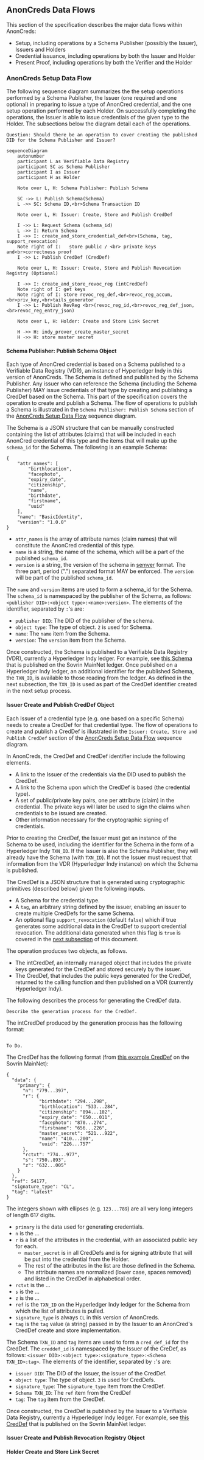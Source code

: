 ## AnonCreds Data Flows

This section of the specification describes the major data flows within AnonCreds:

* Setup, including operations by a Schema Publisher (possibly the Issuer), Issuers and Holders
* Credential issuance, including operations by both the Issuer and Holder
* Present Proof, including operations by both the Verifier and the Holder

### AnonCreds Setup Data Flow

The following sequence diagram summarizes the the setup operations performed by a Schema Publisher, the Issuer (one required and one optional) in preparing to issue a type of AnonCred credential, and the one setup operation performed by each Holder. On successfully completing the operations, the Issuer is able to issue credentials of the given type to the Holder. The subsections below the diagram detail each of the operations.

``` todo
Question: Should there be an operation to cover creating the published DID for the Schema Publisher and Issuer?
```

```mermaid
sequenceDiagram
    autonumber
    participant L as Verifiable Data Registry
    participant SC as Schema Publisher
    participant I as Issuer
    participant H as Holder    
    
    Note over L, H: Schema Publisher: Publish Schema
    
    SC ->> L: Publish Schema(Schema)
    L ->> SC: Schema ID,<br>Schema Transaction ID
        
    Note over L, H: Issuer: Create, Store and Publish CredDef
   
    I ->> L: Request Schema (schema_id)
    L ->> I: Return Schema
    I ->> I: create_and_store_credential_def<br>(Schema, tag, support_revocation)
    Note right of I:   store public / <br> private keys and<br>correctness proof    
    I ->> L: Publish CredDef (CredDef)

    Note over L, H: Issuer: Create, Store and Publish Revocation Registry (Optional)
    
    I ->> I: create_and_store_revoc_reg (intCredDef)
    Note right of I: get keys
    Note right of I: store revoc_reg_def,<br>revoc_reg_accum,<br>priv_key,<br>tails_generator
    I ->> L: Publish RevReg <br>(revoc_reg_id,<br>revoc_reg_def_json,<br>revoc_reg_entry_json)
    
    Note over L, H: Holder: Create and Store Link Secret
    
    H ->> H: indy_prover_create_master_secret
    H ->> H: store master secret
```

#### Schema Publisher: Publish Schema Object

Each type of AnonCred credential is based on a Schema published to a Verifiable
Data Registry (VDR), an instance of Hyperledger Indy in this version of
AnonCreds. The Schema is defined and published by the Schema Publisher. Any issuer
who can reference the Schema (including the Schema Publisher) MAY issue
credentials of that type by creating and publishing a CredDef based on the
Schema. This part of the specification covers the operation to create and
publish a Schema. The flow of operations to publish a Schema is illustrated in
the `Schema Publisher: Publish Schema` section of the [AnonCreds Setup Data
Flow](#anoncreds-setup-data-flow) sequence diagram.

The Schema is a JSON structure that can be manually constructed containing the
list of attributes (claims) that will be included in each AnonCred credential of
this type and the items that will make up the `schema_id` for the Schema. The
following is an example Schema:

``` jsonc
{
    "attr_names": [
        "birthlocation",
        "facephoto",
        "expiry_date",
        "citizenship",
        "name",
        "birthdate",
        "firstname",
        "uuid"
    ],
    "name": "BasicIdentity",
    "version": "1.0.0"
}
```

* `attr_names` is the array of attribute names (claim names) that will constitute the AnonCred credential of this type.
* `name` is a string, the name of the schema, which will be a part of the published `schema_id`.
* `version` is a string, the version of the schema in [semver](https://semver.org/) format. The three part, period (".")
    separated format MAY be enforced. The `version` will be part of the published `schema_id`.

The `name` and `version` items are used to form a schema_id for the Schema. The
`schema_id` is namespaced by the publisher of the Schema, as follows: `<publisher
DID>:<object type>:<name>:version>`. The elements of the identifier, separated
by `:`'s are:

* `publisher DID`: The DID of the publisher of the schema.
* `object type`: The type of object. `2` is used for Schema.
* `name`: The `name` item from the Schema.
* `version`: The `version` item from the Schema.

Once constructed, the Schema is published to a Verifiable Data Registry (VDR),
currently a Hyperledger Indy ledger. For example, see [this
Schema](https://indyscan.io/tx/SOVRIN_MAINNET/domain/73904) that is published on
the Sovrin MainNet ledger. Once published on a Hyperledger Indy ledger, an
additional identifier for the published Schema, the `TXN_ID`, is available to
those reading from the ledger. As defined in the next subsection, the `TXN_ID`
is used as part of the CredDef identifier created in the next setup process.

#### Issuer Create and Publish CredDef Object

Each Issuer of a credential type (e.g. one based on a specific Schema) needs to
create a CredDef for that credential type. The flow of operations to create and
publish a CredDef is illustrated in the `Issuer: Create, Store and Publish CredDef`
section of the [AnonCreds Setup Data Flow](#anoncreds-setup-data-flow) sequence
diagram.

In AnonCreds, the CredDef and CredDef identifier include the following elements.

* A link to the Issuer of the credentials via the DID used to publish the
  CredDef.
* A link to the Schema upon which the CredDef is based (the credential type).
* A set of public/private key pairs, one per attribute (claim) in the
  credential. The private keys will later be used to sign the claims when
  credentials to be issued are created.
* Other information necessary for the cryptographic signing of credentials.

Prior to creating the CredDef, the Issuer must get an instance of the Schema to
be used, including the identifier for the Schema in the form of a Hyperledger
Indy `TXN_ID`. If the Issuer is also the Schema Publisher, they will
already have the Schema (with `TXN_ID`). If not the Issuer must request that
information from the VDR (Hyperledger Indy instance) on which the Schema is
published.

The CredDef is a JSON structure that is generated using cryptographic primitives
(described below) given the following inputs.

* A Schema for the credential type.
* A `tag`, an arbitrary string defined by the issuer, enabling an issuer to
  create multiple CredDefs for the same Schema.
* An optional flag `support_revocation` (default `false`) which if true
  generates some additional data in the CredDef to support credential
  revocation. The additional data generated when this flag is `true` is covered
  in the [next
  subsection](#issuer-create-and-publish-revocation-registry-object) of this
  document.

The operation produces two objects, as follows.

* The intCredDef, an internally managed object that includes the private keys
  generated for the CredDef and stored securely by the issuer.
* The CredDef, that includes the public keys generated for the CredDef, returned to
  the calling function and then published on a VDR (currently Hyperledger Indy).

The following describes the process for generating the CredDef data.

``` todo
Describe the generation process for the CredDef.
```

The intCredDef produced by the generation process has the following format:

```jsonc

To Do.

```

The CredDef has the following format (from [this example
CredDef](https://indyscan.io/tx/SOVRIN_MAINNET/domain/99654) on the Sovrin
MainNet):

```jsonc
{
  "data": {
    "primary": {
      "n": "779...397",
      "r": {
            "birthdate": "294...298",
            "birthlocation": "533...284",
            "citizenship": "894...102",
            "expiry_date": "650...011",
            "facephoto": "870...274",
            "firstname": "656...226",
            "master_secret": "521...922",
            "name": "410...200",
            "uuid": "226...757"
      },
      "rctxt": "774...977",
      "s": "750..893",
      "z": "632...005"
    }
  },
  "ref": 54177,
  "signature_type": "CL",
  "tag": "latest"
}
```

The integers shown with ellipses (e.g. `123...789`) are all very long integers of length 617 digits.

* `primary` is the data used for generating credentials.
* `n` is the ...
* `r` is a list of the attributes in the credential, with an associated public key for each.
  * `master_secret` is in all CredDefs and is for signing attribute that will be put into the credential from the Holder.
  * The rest of the attributes in the list are those defined in the Schema.
  * The attribute names are normalized (lower case, spaces removed) and listed in the CredDef in alphabetical order.
* `rctxt` is the ...
* `s` is the ...
* `z` is the ...
* `ref` is the `TXN_ID` on the Hyperledger Indy ledger for the Schema from which the list of attributes is pulled.
* `signature_type` is always `CL` in this version of AnonCreds.
* `tag` is the `tag` value (a string) passed in by the Issuer to an AnonCred's CredDef create and store implementation.

The Schema `TXN_ID` and `tag` items are used to form a `cred_def_id` for the CredDef. The `creddef_id` is namespaced by the Issuer of the CreDef,
as follows: `<issuer DID>:<object type>:<signature_type>:<Schema TXN_ID>:tag>`. The elements of the identifier, separated by `:`'s are:

* `issuer DID`: The DID of the Issuer, the issuer of the CredDef.
* `object type`: The type of object. `3` is used for CredDefs.
* `signature_type`: The `signature_type` item from the CredDef.
* `Schema TXN_ID`: The `ref` item from the CredDef
* `tag`: The `tag` item from the CredDef.

Once constructed, the CredDef is published by the Issuer to a Verifiable Data
Registry, currently a Hyperledger Indy ledger. For example, see [this
CredDef](https://indyscan.io/tx/SOVRIN_MAINNET/domain/73905) that is published
on the Sovrin MainNet ledger.

#### Issuer Create and Publish Revocation Registry Object

#### Holder Create and Store Link Secret